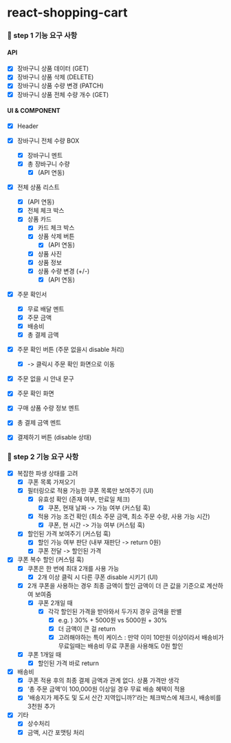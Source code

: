 # react-shopping-cart

### 🎯 step 1 기능 요구 사항

#### API

- [x] 장바구니 상품 데이터 (GET)
- [x] 장바구니 상품 삭제 (DELETE)
- [x] 장바구니 상품 수량 변경 (PATCH)
- [x] 장바구니 상품 전체 수량 개수 (GET)

#### UI & COMPONENT

- [x] Header
- [x] 장바구니 전체 수량 BOX
  - [x] 장바구니 멘트
  - [x] 총 장바구니 수량
    - [x] (API 연동)
- [x] 전체 상품 리스트
  - [x] (API 연동)
  - [x] 전체 체크 박스
  - [x] 상품 카드
    - [x] 카드 체크 박스
    - [x] 상품 삭제 버튼
      - [x] (API 연동)
    - [x] 상품 사진
    - [x] 상품 정보
    - [x] 상품 수량 변경 (+/-)
      - [x] (API 연동)
- [x] 주문 확인서
  - [x] 무료 배달 멘트
  - [x] 주문 금액
  - [x] 배송비
  - [x] 총 결제 금액
- [x] 주문 확인 버튼 (주문 없을시 disable 처리)
  - [x] -> 클릭시 주문 확인 화면으로 이동
- [x] 주문 없을 시 안내 문구

- [x] 주문 확인 화면
- [x] 구매 상품 수량 정보 멘트
- [x] 총 결제 금액 멘트
- [x] 결제하기 버튼 (disable 상태)

### 🎯 step 2 기능 요구 사항

- [x] 복잡한 파생 상태를 고려
  - [x] 쿠폰 목록 가져오기
  - [x] 필터링으로 적용 가능한 쿠폰 목록만 보여주기 (UI)
    - [x] 유효성 확인 (존재 여부, 만료일 체크)
      - [x] 쿠폰, 현재 날짜 -> 가능 여부 (커스텀 훅)
    - [x] 적용 가능 조건 확인 (최소 주문 금액, 최소 주문 수량, 사용 가능 시간)
      - [x] 쿠폰, 현 시간 -> 가능 여부 (커스텀 훅)
  - [x] 할인된 가격 보여주기 (커스텀 훅)
    - [x] 할인 가능 여부 판단 (내부 재판단 -> return 0원)
    - [x] 쿠폰 전달 -> 할인된 가격
- [x] 쿠폰 복수 할인 (커스텀 훅)
  - [x] 쿠폰은 한 번에 최대 2개를 사용 가능
    - [x] 2개 이상 클릭 시 다른 쿠폰 disable 시키기 (UI)
  - [x] 2개 쿠폰을 사용하는 경우 최종 금액이 할인 금액이 더 큰 값을 기준으로 계산하여 보여줌
    - [x] 쿠폰 2개일 때
      - [x] 각각 할인된 가격을 받아와서 두가지 경우 금액을 판별
        - [x] e.g. ) 30% + 5000원 vs 5000원 + 30%
        - [x] 더 금액이 큰 걸 return
        - [x] 고려해야하는 특이 케이스 : 만약 이미 10만원 이상이라서 배송비가 무료일때는 배송비 무료 쿠폰을 사용해도 0원 할인
  - [x] 쿠폰 1개일 때
    - [x] 할인된 가격 바로 return
- [x] 배송비
  - [x] 쿠폰 적용 후의 최종 결제 금액과 관계 없다. 상품 가격만 생각
  - [x] ‘총 주문 금액’이 100,000원 이상일 경우 무료 배송 혜택이 적용
  - [x] '배송지가 제주도 및 도서 산간 지역입니까?'라는 체크박스에 체크시, 배송비를 3천원 추가
- [x] 기타
  - [x] 상수처리
  - [x] 금액, 시간 포맷팅 처리